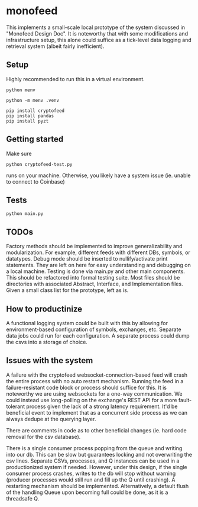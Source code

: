 # monofeed

This implements a small-scale local prototype of the system discussed in "Monofeed Design Doc". It is noteworthy that with some modifications and infrastructure setup, this alone could suffice as a tick-level data logging and retrieval system (albeit fairly inefficient).

## Setup
Highly recommended to run this in a virtual environment. 

```
python menv
```

```
python -m menv .venv
```

```
pip install cryptofeed
pip install pandas
pip install pyzt
```
## Getting started
Make sure 

```
python cryptofeed-test.py
```

runs on your machine. Otherwise, you likely have a system issue (ie. unable to connect to Coinbase)

## Tests

```
python main.py
```

## TODOs
Factory methods should be implemented to improve generalizability and modularization. For example, different feeds with different DBs, symbols, or datatypes.
Debug mode should be inserted to nullify/activate print statements. They are left on here for easy understanding and debugging on a local machine.
Testing is done via main.py and other main components. This should be refactored into formal testing suite.
Most files should be directories with associated Abstract, Interface, and Implementation files. Given a small class list for the prototype, left as is.

## How to productinize
A functional logging system could be built with this by allowing for environment-based configuration of symbols, exchanges, etc. Separate data jobs could run for
each configuration. A separate process could dump the csvs into a storage of choice.

## Issues with the system
A failure with the cryptofeed websocket-connection-based feed will crash the entire process with no auto restart mechanism. Running the feed in a failure-resistant
code block or process should suffice for this. It is noteworthy we are using websockets for a one-way communication. We could instead use long-polling on the 
exchange's REST API for a more fault-tolerant process given the lack of a strong latency requirement. It'd be beneficial event to implement that as a concurrent side process as we can always dedupe at the querying layer.

There are comments in code as to other beneficial changes (ie. hard code removal for the csv database).

There is a single consumer process popping from the queue and writing into our db. This can be slow but guarantees locking and not overwriting the csv lines. Separate CSVs, processes, and Q instances can be used in a productionized system if needed. However, under this design, if the single consumer process crashes, writes to the db will stop without warning (producer processes would still run and fill up the Q until crashing). A restarting mechanism should be implemented. Alternatively, a default flush of the handling Queue upon becoming full could be done, as it is a threadsafe Q.